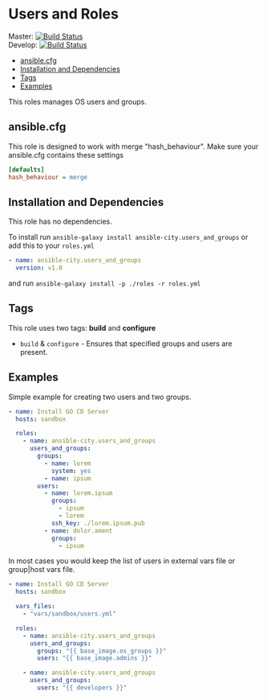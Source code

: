 # Users and Roles

Master: [![Build Status](https://travis-ci.org/ansible-city/users_and_groups.svg?branch=master)](https://travis-ci.org/ansible-city/users_and_groups)  
Develop: [![Build Status](https://travis-ci.org/ansible-city/users_and_groups.svg?branch=develop)](https://travis-ci.org/ansible-city/users_and_groups)

* [ansible.cfg](#ansible-cfg)
* [Installation and Dependencies](#installation-and-dependencies)
* [Tags](#tags)
* [Examples](#examples)

This roles manages OS users and groups.




## ansible.cfg

This role is designed to work with merge "hash_behaviour". Make sure your
ansible.cfg contains these settings

```INI
[defaults]
hash_behaviour = merge
```




## Installation and Dependencies

This role has no dependencies.

To install run `ansible-galaxy install ansible-city.users_and_groups` or add
this to your `roles.yml`

```YAML
- name: ansible-city.users_and_groups
  version: v1.0
```

and run `ansible-galaxy install -p ./roles -r roles.yml`




## Tags

This role uses two tags: **build** and **configure**

* `build` & `configure` - Ensures that specified groups and users are
  present.




## Examples

Simple example for creating two users and two groups.

```YAML
- name: Install GO CD Server
  hosts: sandbox

  roles:
    - name: ansible-city.users_and_groups
      users_and_groups:
        groups:
          - name: lorem
            system: yes
          - name: ipsum
        users:
          - name: lorem.ipsum
            groups:
              - ipsum
              - lorem
            ssh_key: ./lorem.ipsum.pub
          - name: dolor.ament
            groups:
              - ipsum
```

In most cases you would keep the list of users in external vars file or
group|host vars file.

```YAML
- name: Install GO CD Server
  hosts: sandbox

  vars_files:
    - "vars/sandbox/users.yml"

  roles:
    - name: ansible-city.users_and_groups
      users_and_groups:
        groups: "{{ base_image.os_groups }}"
        users: "{{ base_image.admins }}"

    - name: ansible-city.users_and_groups
      users_and_groups:
        users: "{{ developers }}"
```
